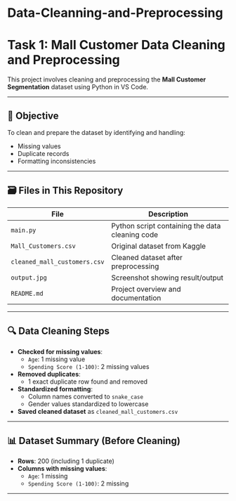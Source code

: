 # Data-Cleanning-and-Preprocessing
# Task 1: Mall Customer Data Cleaning and Preprocessing

This project involves cleaning and preprocessing the **Mall Customer Segmentation** dataset using Python in VS Code.

---

## 🧠 Objective

To clean and prepare the dataset by identifying and handling:
- Missing values
- Duplicate records
- Formatting inconsistencies

---

## 🗃️ Files in This Repository

| File                        | Description                                      |
|-----------------------------|--------------------------------------------------|
| `main.py`                   | Python script containing the data cleaning code  |
| `Mall_Customers.csv`        | Original dataset from Kaggle                     |
| `cleaned_mall_customers.csv`| Cleaned dataset after preprocessing              |
| `output.jpg`                | Screenshot showing result/output                 |
| `README.md`                 | Project overview and documentation               |

---

## 🔍 Data Cleaning Steps

- **Checked for missing values**:
  - `Age`: 1 missing value
  - `Spending Score (1-100)`: 2 missing values
- **Removed duplicates**:
  - 1 exact duplicate row found and removed
- **Standardized formatting**:
  - Column names converted to `snake_case`
  - Gender values standardized to lowercase
- **Saved cleaned dataset** as `cleaned_mall_customers.csv`

---

## 📊 Dataset Summary (Before Cleaning)

- **Rows**: 200 (including 1 duplicate)
- **Columns with missing values**:
  - `Age`: 1 missing
  - `Spending Score (1-100)`: 2 missing

---




